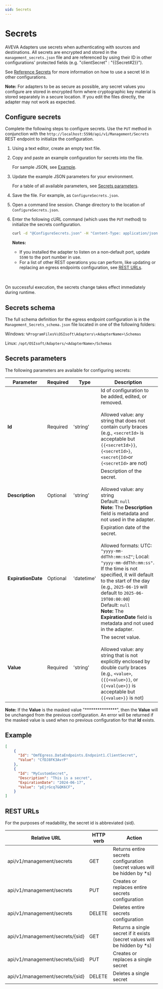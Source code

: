 ```yaml
---
uid: Secrets
---
```


# Secrets

AVEVA Adapters use secrets when authenticating with sources and destinations. All secrets are encrypted and stored in the `management_secrets.json` file and are referenced by using their ID in other configurations' protected fields (e.g. "clientSecret" : "{{Secret#2}}"). 

See [Reference Secrets](xref:ReferenceSecrets) for more information on how to use a secret Id in other configurations.

**Note:** For adapters to be as secure as possible, any secret values you configure are stored in encrypted form where cryptographic key material is stored separately in a secure location. If you edit the files directly, the adapter may not work as expected.

## Configure secrets

Complete the following steps to configure secrets. Use the `PUT` method in conjunction with the `http://localhost:5590/api/v1/Management/Secrets` REST endpoint to initialize the configuration.

1. Using a text editor, create an empty text file.

2. Copy and paste an example configuration for secrets into the file.

    For sample JSON, see [Example](#example).

3. Update the example JSON parameters for your environment.

    For a table of all available parameters, see [Secrets parameters](#secrets-parameters).

4. Save the file. For example, as `ConfigureSecrets.json`.

5. Open a command line session. Change directory to the location of `ConfigureSecrets.json`.

6. Enter the following cURL command (which uses the `PUT` method) to initialize the secrets configuration.

    ```bash
    curl -d "@ConfigureSecrets.json" -H "Content-Type: application/json" -X PUT "http://localhost:5590/api/v1/Management/Secrets"
    ```

    **Notes:**
  
    * If you installed the adapter to listen on a non-default port, update `5590` to the port number in use.
    * For a list of other REST operations you can perform, like updating or replacing an egress endpoints configuration, see [REST URLs](#rest-urls).
    <br/>
    <br/>

On successful execution, the secrets change takes effect immediately during runtime.

## Secrets schema

The full schema definition for the egress endpoint configuration is in the `Management_Secrets_schema.json` file located in one of the following folders:

Windows: `%ProgramFiles%\OSIsoft\Adapters\<AdapterName>\Schemas`

Linux: `/opt/OSIsoft/Adapters/<AdapterName>/Schemas`

## Secrets parameters

The following parameters are available for configuring secrets:

| Parameter                 | Required | Type      | Description                                                  |
| ------------------------- | -------- | --------- | ------------------------------------------------------------ |
| **Id**              | Required | 'string' | Id of configuration to be added, edited, or removed. <br><br>Allowed value: any string that does not contain curly braces <br>(e.g., `<secretId>` is acceptable but `{{<secretId>}}`, `{<secretId>}`, `<secret{Id>`or `{<secretId>` are not)|
| **Description** | Optional | 'string' | Description of the secret.  <br><br>Allowed value: any string <br> Default: `null` <br> **Note:** The **Description** field is metadata and not used in the adapter.|
| **ExpirationDate** | Optional | 'datetime' | Expiration date of the secret. <br><br> Allowed formats:  UTC: `"yyyy-mm-ddThh:mm:ssZ"`; Local: `"yyyy-mm-ddThh:mm:ss"`. If the time is not specified, it will default to the start of the day (e.g., `2025-06-19` will default to `2025-06-19T00:00:00`) <br>Default: `null`<br> **Note:** The **ExpirationDate** field is metadata and not used in the adapter. |
| **Value** | Required | 'string' | The secret value. <br><br>Allowed value: any string that is not explicitly enclosed by double curly braces <br>(e.g., `<value>`, `{{{<value>}}`, or `{{<val{ue>}}` is acceptable but `{{<value>}}` is not)|

  **Note:** If the **Value** is the masked value "\*\*\*\*\*\*\*\*\*\*\*\*\*\*\*", then the **Value** will be unchanged from the previous configuration. An error will be returned if the masked value is used when no previous configuration for that **Id** exists. 

## Example

```json
[
	{
	  "Id": "OmfEgress.DataEndpoints.Endpoint1.ClientSecret",
	  "Value": "CfDJ8FK3AvrP"
	},
	{
	  "Id": "MyCustomSecret",
	  "Description": "This is a secret",
	  "ExpirationDate": "2024-06-17",
	  "Value": "pEjrGcq7&QK6CF",
	}
]
```

## REST URLs

For the purposes of readability, the secret id is abbreviated {sid}.

| Relative URL | HTTP verb | Action |
| ------------ | --------- | ------ |
| api/v1/management/secrets | GET | Returns entire secrets configuration (secret values will be hidden by *s) |
| api/v1/management/secrets | PUT | Creates or replaces entire secrets configuration |
| api/v1/management/secrets | DELETE | Deletes entire secrets configuration |
| api/v1/management/secrets/{sid} | GET | Returns a single secret if it exists (secret values will be hidden by *s) |
| api/v1/management/secrets/{sid} | PUT | Creates or replaces a single secret |
| api/v1/management/secrets/{sid} | DELETE | Deletes a single secret |


